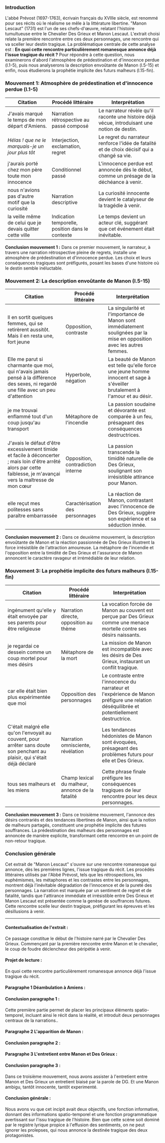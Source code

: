 
### Introduction

L'abbé Prévost (1697-1763), écrivain français du XVIIIe siècle, est renommé pour ses récits où le réalisme se mêle à la littérature libertine. "Manon Lescaut" (1731) est l'un de ses chefs-d'œuvre, relatant l'histoire tumultueuse entre le Chevalier Des Grieux et Manon Lescaut. L'extrait choisi relate la première rencontre entre ces deux personnages, une rencontre qui va sceller leur destin tragique. La problématique centrale de cette analyse est : **En quoi cette rencontre particulièrement romanesque annonce déjà l'issue tragique du récit ?** Pour répondre à cette question, nous examinerons d'abord l'atmosphère de prédestination et d'innocence perdue (l.1-5), puis nous analyserons la description envoûtante de Manon (l.5-15) et enfin, nous étudierons la prophétie implicite des futurs malheurs (l.15-fin).

### Mouvement 1: Atmosphère de prédestination et d'innocence perdue (l.1-5)

| Citation                                                  | Procédé littéraire                               | Interprétation                                                                                |
| --------------------------------------------------------- | ------------------------------------------------ | --------------------------------------------------------------------------------------------- |
| J'avais marqué le temps de mon départ d'Amiens.           | Narration rétrospective au passé composé         | Le narrateur révèle qu'il raconte une histoire déjà vécue, introduisant une notion de destin. |
| *Hélas ! que ne le marquais-je un jour plus tôt*          | Interjection, exclamation, regret                | Le regret du narrateur renforce l'idée de fatalité et de choix décisif qui a changé sa vie.   |
| j'aurais porté chez mon père toute mon innocence          | Conditionnel passé                               | L'innocence perdue est annoncée dès le début, comme un présage de la déchéance à venir.       |
| nous n'avions pas d'autre motif que la curiosité          | Narration descriptive                            | La curiosité innocente devient le catalyseur de la tragédie à venir.                          |
| la veille même de celui que je devais quitter cette ville | Indication temporelle, position dans le contexte | Le temps devient un acteur clé, suggérant que cet événement était inévitable.                 |

**Conclusion mouvement 1 :** Dans ce premier mouvement, le narrateur, à travers une narration rétrospective pleine de regrets, installe une atmosphère de prédestination et d'innocence perdue. Les choix et leurs conséquences tragiques sont préfigurés, posant les bases d'une histoire où le destin semble inéluctable.

### Mouvement 2: La description envoûtante de Manon (l.5-15)

| Citation | Procédé littéraire | Interprétation |
| -------------------------------------------------------------------------------- | --------------------------------------------------------------------------- | ------------------------------------------------------------------------- |
| Il en sortit quelques femmes, qui se retirèrent aussitôt. Mais il en resta une, fort jeune | Opposition, contraste | La singularité et l'importance de Manon sont immédiatement soulignées par la mise en opposition avec les autres femmes. |
| Elle me parut si charmante que moi, qui n'avais jamais pensé à la différence des sexes, ni regardé une fille avec un peu d'attention | Hyperbole, négation | La beauté de Manon est telle qu'elle force une jeune homme innocent et sage à s'éveiller brutalement à l'amour et au désir. |
| je me trouvai enflammé tout d'un coup jusqu'au transport | Métaphore de l'incendie | La passion soudaine et dévorante est comparée à un feu, présageant des conséquences destructrices. |
| J'avais le défaut d'être excessivement timide et facile à déconcerter ; mais loin d'être arrêté alors par cette faiblesse, je m'avançai vers la maîtresse de mon cœur | Opposition, contradiction interne | La passion transcende la timidité naturelle de Des Grieux, soulignant son irrésistible attirance pour Manon. |
| elle reçut mes politesses sans paraître embarrassée | Caractérisation des personnages | La réaction de Manon, contrastant avec l'innocence de Des Grieux, suggère son expérience et sa séduction innée. |

**Conclusion mouvement 2 :** Dans ce deuxième mouvement, la description envoûtante de Manon et la réaction passionnée de Des Grieux illustrent la force irrésistible de l'attraction amoureuse. La métaphore de l'incendie et l'opposition entre la timidité de Des Grieux et l'assurance de Manon annoncent le caractère ravageur et irrémédiable de leur relation.

### Mouvement 3: La prophétie implicite des futurs malheurs (l.15-fin)

| Citation                                                                                                                   | Procédé littéraire                               | Interprétation                                                                                                                             |
| -------------------------------------------------------------------------------------------------------------------------- | ------------------------------------------------ | ------------------------------------------------------------------------------------------------------------------------------------------ |
| ingénument qu'elle y était envoyée par ses parents pour être religieuse                                                    | Narration directe, opposition au thème           | La vocation forcée de Manon au couvent est perçue par Des Grieux comme une menace mortelle contre ses désirs naissants.                    |
| je regardai ce dessein comme un coup mortel pour mes désirs                                                                | Métaphore de la mort                             | La mission de Manon est incompatible avec les désirs de Des Grieux, instaurant un conflit tragique.                                        |
| car elle était bien plus expérimentée que moi                                                                              | Opposition des personnages                       | Le contraste entre l'innocence du narrateur et l'expérience de Manon préfigure une relation déséquilibrée et potentiellement destructrice. |
| C'était malgré elle qu'on l'envoyait au couvent, pour arrêter sans doute son penchant au plaisir, qui s'était déjà déclaré | Narration omnisciente, révélation                | Les tendances hédonistes de Manon sont évoquées, présageant des problèmes futurs pour elle et Des Grieux.                                  |
| tous ses malheurs et les miens                                                                                             | Champ lexical du malheur, annonce de la fatalité | Cette phrase finale préfigure les conséquences tragiques de leur rencontre pour les deux personnages.                                      |

**Conclusion mouvement 3 :** Dans ce troisième mouvement, l'annonce des désirs contrariés et des tendances libertines de Manon, ainsi que la notion de malheurs partagés, constituent une prophétie implicite des futures souffrances. La prédestination des malheurs des personnages est annoncée de manière explicite, transformant cette rencontre en un point de non-retour tragique.

### Conclusion générale

Cet extrait de "Manon Lescaut" s'ouvre sur une rencontre romanesque qui annonce, dès les premières lignes, l'issue tragique du récit. Les procédés littéraires utilisés par l'Abbé Prévost, tels que les rétrospections, les euphémismes, les métaphores et les contrastes entre les personnages, montrent déjà l'inévitable dégradation de l'innocence et de la pureté des personnages. La narration est marquée par un sentiment de regret et de fatalité, tandis que l'attirance immédiate et irrésistible entre Des Grieux et Manon Lescaut est présentée comme la genèse de souffrances futures. Cette rencontre scelle leur destin tragique, préfigurant les épreuves et les désillusions à venir.


___
#### Contextualisation de l'extrait :
Ce passage constitue le début de l'histoire narré par le Chevalier Des Grieux. Commençant par la première rencontre entre Manon et le chevalier, le coup de foudre déclencheur des péripétie à venir.
#### Projet de lecture :
En quoi cette rencontre particulièrement romanesque annonce déjà l'issue tragique du récit.
#### Paragraphe 1 Déambulation à Amiens :
#### Conclusion paragraphe 1 :
Cette première partie permet de placer les principaux éléments spatio-temporel, incluant ainsi le récit dans la réalité, et introduit deux personnages centraux de la narrations..

#### Paragraphe 2 L'apparition de Manon :
#### Conclusion paragraphe 2 :

#### Paragraphe 3 L'entretient entre Manon et Des Grieux :
#### Conclusion paragraphe 3 :
Dans ce troisième mouvement, nous avons assister à l'entretient entre Manon et Des Grieux un entretient biaisé par la parole de DG. Et une Manon ambigu, tantôt innocente, tantôt experimenté.
#### Conclusion générale :
Nous avons vu que cet incipit avait deux objectifs, une fonction informative, donnant des informations spatio-temporel et une fonction programmatique avertissant sur l'issu tragique de l'histoire.
Bien que cette scène soit dominé par le registre lyrique propice à l'effusion des sentiments, on ne peut ignorer les prolepses, qui nous annonce la destinée tragique des deux protagonistes.